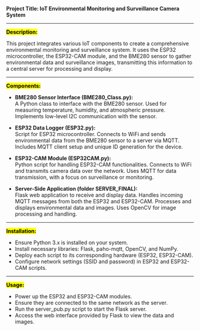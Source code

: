 **Project Title: IoT Environmental Monitoring and Surveillance Camera System**


----------------------------------------------------------------------------------------------------
**<mark>Description:</mark>**

This project integrates various IoT components to create a comprehensive environmental monitoring and surveillance system. It uses the ESP32 microcontroller, the ESP32-CAM module, and the BME280 sensor to gather environmental data and surveillance images, transmitting this information to a central server for processing and display.

----------------------------------------------------------------------------------------------------
**<mark>Components:</mark>**

- **BME280 Sensor Interface (BME280_Class.py):**<br>
        A Python class to interface with the BME280 sensor.
        Used for measuring temperature, humidity, and atmospheric pressure.
        Implements low-level I2C communication with the sensor.

- **ESP32 Data Logger (ESP32.py):**<br>
        Script for ESP32 microcontroller.
        Connects to WiFi and sends environmental data from the BME280 sensor to a server via MQTT.
        Includes MQTT client setup and unique ID generation for the device.

- **ESP32-CAM Module (ESP32CAM.py):**<br>
        Python script for handling ESP32-CAM functionalities.
        Connects to WiFi and transmits camera data over the network.
        Uses MQTT for data transmission, with a focus on surveillance or monitoring.

- **Server-Side Application (folder SERVER_FINAL):**<br>
        Flask web application to receive and display data.
        Handles incoming MQTT messages from both the ESP32 and ESP32-CAM.
        Processes and displays environmental data and images.
        Uses OpenCV for image processing and handling.


----------------------------------------------------------------------------------------------------
**<mark>Installation:</mark>**

- Ensure Python 3.x is installed on your system.
- Install necessary libraries: Flask, paho-mqtt, OpenCV, and NumPy.
- Deploy each script to its corresponding hardware (ESP32, ESP32-CAM).
- Configure network settings (SSID and password) in ESP32 and ESP32-CAM scripts.


----------------------------------------------------------------------------------------------------
**<mark>Usage:</mark>**

- Power up the ESP32 and ESP32-CAM modules.
- Ensure they are connected to the same network as the server.
- Run the server_pub.py script to start the Flask server.
- Access the web interface provided by Flask to view the data and images.
